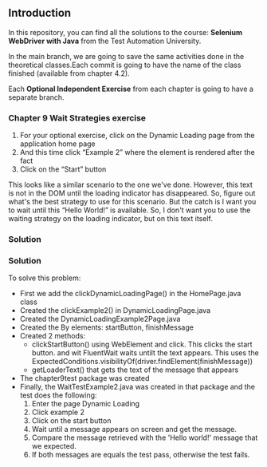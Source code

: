 ## Introduction 

In this repository, you can find all the solutions to the
course: **Selenium WebDriver with Java** from the Test
Automation University. 

In the main branch, we are going to save the same activities
done in the theoretical classes.Each commit is going to have
the name of the class finished (available from chapter 4.2).

Each **Optional Independent Exercise** from each chapter is going to 
have a separate branch.

### Chapter 9 Wait Strategies exercise
1. For your optional exercise, click on the Dynamic Loading page from the application home page
2. And this time click “Example 2” where the element is rendered after the fact
3. Click on the “Start” button

This looks like a similar scenario to the one we've done. 
However, this text is not in the DOM until the loading indicator has disappeared.
So, figure out what's the best strategy to use for this scenario.
But the catch is I want you to wait until this “Hello World!” is available. 
So, I don't want you to use the waiting strategy on the loading indicator, but on this text itself.

### Solution
### Solution
To solve this problem:
* First we add the clickDynamicLoadingPage() in the HomePage.java class
* Created the clickExample2() in DynamicLoadingPage.java 
* Created the DynamicLoadingExample2Page.java
* Created the By elements: startButton, finishMessage
* Created 2 methods:
    * clickStartButton() using WebElement and click. This clicks the start button.
  and wit FluentWait waits untilt the text appears. This uses the 
  ExpectedConditions.visibilityOf(driver.findElement(finishMessage))
    * getLoaderText() that gets the text of the message that appears
* The chapter9test package was created
* Finally, the WaitTestExample2.java was created in that package and the test does the following:
    1. Enter the page Dynamic Loading 
    2. Click example 2
    3. Click on the start button
    4. Wait until a message appears on screen and get the message.
    5. Compare the message retrieved with the 'Hello world!' message that we expected.
    6. If both messages are equals the test pass, otherwise the test fails. 